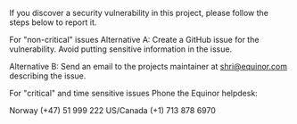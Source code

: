 If you discover a security vulnerability in this project, please follow the steps below to report it.

For "non-critical" issues
Alternative A:
Create a GitHub issue for the vulnerability. Avoid putting sensitive information in the issue.

Alternative B:
Send an email to the projects maintainer at shri@equinor.com describing the issue.

For "critical" and time sensitive issues
Phone the Equinor helpdesk:

Norway (+47) 51 999 222
US/Canada (+1) 713 878 6970
